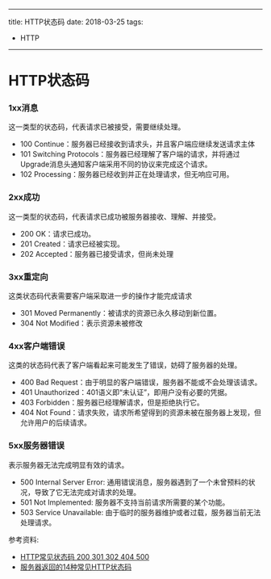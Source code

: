  ---
title: HTTP状态码
date: 2018-03-25
tags: 
  - HTTP
---
 
 # HTTP状态码

### 1xx消息

这一类型的状态码，代表请求已被接受，需要继续处理。

- 100 Continue：服务器已经接收到请求头，并且客户端应继续发送请求主体
- 101 Switching Protocols：服务器已经理解了客户端的请求，并将通过Upgrade消息头通知客户端采用不同的协议来完成这个请求。
- 102 Processing：服务器已经收到并正在处理请求，但无响应可用。

### 2xx成功
这一类型的状态码，代表请求已成功被服务器接收、理解、并接受。

- 200 OK：请求已成功。
- 201 Created：请求已经被实现。
- 202 Accepted：服务器已接受请求，但尚未处理

### 3xx重定向

这类状态码代表需要客户端采取进一步的操作才能完成请求

- 301 Moved Permanently：被请求的资源已永久移动到新位置。
- 304 Not Modified：表示资源未被修改

### 4xx客户端错误

这类的状态码代表了客户端看起来可能发生了错误，妨碍了服务器的处理。

- 400 Bad Request：由于明显的客户端错误，服务器不能或不会处理该请求。
- 401 Unauthorized：401语义即“未认证”，即用户没有必要的凭据。
- 403 Forbidden：服务器已经理解请求，但是拒绝执行它。
- 404 Not Found：请求失败，请求所希望得到的资源未被在服务器上发现，但允许用户的后续请求。

### 5xx服务器错误
表示服务器无法完成明显有效的请求。

- 500 Internal Server Error: 通用错误消息，服务器遇到了一个未曾预料的状况，导致了它无法完成对请求的处理。
- 501 Not Implemented: 服务器不支持当前请求所需要的某个功能。
- 503 Service Unavailable: 由于临时的服务器维护或者过载，服务器当前无法处理请求。



参考资料:

- [HTTP常见状态码 200 301 302 404 500](http://www.cnblogs.com/starof/p/5035119.html)
- [服务器返回的14种常见HTTP状态码](https://blog.csdn.net/q1056843325/article/details/53147180)

